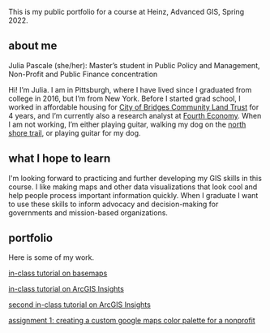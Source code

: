 This is my public portfolio for a course at Heinz, Advanced GIS, Spring 2022.
## about me
Julia Pascale (she/her): Master’s student in Public Policy and Management, Non-Profit and Public Finance concentration

Hi! I’m Julia. I am in Pittsburgh, where I have lived since I graduated from college in 2016, but I’m from New York. Before I started grad school, I worked in affordable housing for [City of Bridges Community Land Trust](cityofbridgesclt.org) for 4 years, and I’m currently also a research analyst at [Fourth Economy](fourtheconomy.com). When I am not working, I’m either playing guitar, walking my dog on the [north shore trail](https://goo.gl/maps/6XnuoYZ9URZGiA9U7), or playing guitar for my dog.

## what I hope to learn

I'm looking forward to practicing and further developing my GIS skills in this course. I like making maps and other data visualizations that look cool and help people process important information quickly. When I graduate I want to use these skills to inform advocacy and decision-making for governments and mission-based organizations.

## portfolio
Here is some of my work. <br>

[in-class tutorial on basemaps](/pascale_GISportfolio/class_tutorial.html)

[in-class tutorial on ArcGIS Insights](/pascale_GISportfolio/class_tutorial_insights.html)

[second in-class tutorial on ArcGIS Insights](/pascale_GISportfolio/class_tutorial_insights_2.html)

[assignment 1: creating a custom google maps color palette for a nonprofit](https://julia-pascale.github.io/pascale_GISportfolio/assignment_1.html)
